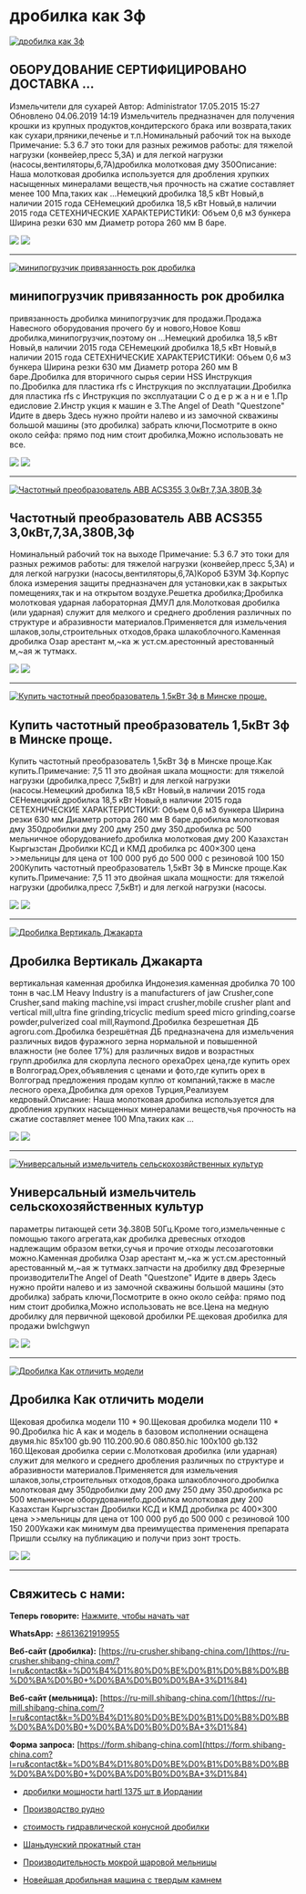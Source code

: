 # дробилка как 3ф

<a href="https://swt.shibang-china.com/?l=ru&img&k=%D0%B4%D1%80%D0%BE%D0%B1%D0%B8%D0%BB%D0%BA%D0%B0+%D0%BA%D0%B0%D0%BA+3%D1%84" target="_blank">![дробилка как 3ф](http://static.shibang-china.com/all-800x300/4.jpg)</a>

## ОБОРУДОВАНИЕ СЕРТИФИЦИРОВАНО ДОСТАВКА …
Измельчители для сухарей Автор: Administrator 17.05.2015 15:27 Обновлено 04.06.2019 14:19 Измельчитель предназначен для получения крошки из крупных продуктов,кондитерского брака или возврата,таких как сухари,пряники,печенье и т.п.Номинальный рабочий ток на выходе Примечание: 5.3 6.7 это токи для разных режимов работы: для тяжелой нагрузки (конвейер,пресс 5,3А) и для легкой нагрузки (насосы,вентиляторы,6,7А)дробилка молотковая дму 350Описание: Наша молотковая дробилка используется для дробления хрупких насыщенных минералами веществ,чья прочность на сжатие составляет менее 100 Мпа,таких как …Немецкий дробилка 18,5 кВт Новый,в наличии 2015 года СЕНемецкий дробилка 18,5 кВт Новый,в наличии 2015 года СЕТЕХНИЧЕСКИЕ ХАРАКТЕРИСТИКИ: Объем 0,6 м3 бункера Ширина резки 630 мм Диаметр ротора 260 мм В баре.


<a href="https://whatsapp.shibangsoft.com/WhatsApp.php" target="_blank" title="WhatsApp">![](http://static.shibang-china.com/icon/whatsapp.png)</a> <a href="https://swt.shibang-china.com/?l=ru&icon&k=%D0%B4%D1%80%D0%BE%D0%B1%D0%B8%D0%BB%D0%BA%D0%B0+%D0%BA%D0%B0%D0%BA+3%D1%84" target="_blank">![](http://static.shibang-china.com/icon/chat-ru.png)</a>

---

<a href="https://swt.shibang-china.com/?l=ru&img&k=%D0%B4%D1%80%D0%BE%D0%B1%D0%B8%D0%BB%D0%BA%D0%B0+%D0%BA%D0%B0%D0%BA+3%D1%84" target="_blank">![минипогрузчик привязанность рок дробилка](http://static.shibang-china.com/all-800x300/219.jpg)</a>

## минипогрузчик привязанность рок дробилка
привязанность дробилка минипогрузчик для продажи.Продажа Навесного оборудования прочего бу и нового,Новое Ковш дробилка,минипогрузчик,поэтому он …Немецкий дробилка 18,5 кВт Новый,в наличии 2015 года СЕНемецкий дробилка 18,5 кВт Новый,в наличии 2015 года СЕТЕХНИЧЕСКИЕ ХАРАКТЕРИСТИКИ: Объем 0,6 м3 бункера Ширина резки 630 мм Диаметр ротора 260 мм В баре.Дробилка для вторичного сырья серии HSS Инструкция по.Дробилка для пластика rfs c Инструкция по эксплуатации.Дробилка для пластика rfs c Инструкция по эксплуатации С о д е р ж а н и е 1.Пр едисловие 2.Инстр укция к машин е 3.The Angel of Death &quot;Questzone&quot; Идите в дверь Здесь нужно пройти налево и из замочной скважины большой машины (это дробилка) забрать ключи,Посмотрите в окно около сейфа: прямо под ним стоит дробилка,Можно использовать не все.


<a href="https://whatsapp.shibangsoft.com/WhatsApp.php" target="_blank" title="WhatsApp">![](http://static.shibang-china.com/icon/whatsapp.png)</a> <a href="https://swt.shibang-china.com/?l=ru&icon&k=%D0%B4%D1%80%D0%BE%D0%B1%D0%B8%D0%BB%D0%BA%D0%B0+%D0%BA%D0%B0%D0%BA+3%D1%84" target="_blank">![](http://static.shibang-china.com/icon/chat-ru.png)</a>

---

<a href="https://swt.shibang-china.com/?l=ru&img&k=%D0%B4%D1%80%D0%BE%D0%B1%D0%B8%D0%BB%D0%BA%D0%B0+%D0%BA%D0%B0%D0%BA+3%D1%84" target="_blank">![Частотный преобразователь ABB ACS355 3,0кВт,7,3А,380В,3ф](http://static.shibang-china.com/all-800x300/1527.jpg)</a>

## Частотный преобразователь ABB ACS355 3,0кВт,7,3А,380В,3ф
Номинальный рабочий ток на выходе Примечание: 5.3 6.7 это токи для разных режимов работы: для тяжелой нагрузки (конвейер,пресс 5,3А) и для легкой нагрузки (насосы,вентиляторы,6,7А)Короб БЗУМ 3ф.Корпус блока измерения защиты предназначен для установки,как в закрытых помещениях,так и на открытом воздухе.Решетка дробилка;Дробилка молотковая ударная лабораторная ДМУЛ для.Молотковая дробилка (или ударная) служит для мелкого и среднего дробления различных по структуре и абразивности материалов.Применяется для измельчения шлаков,золы,строительных отходов,брака шлакоблочного.Каменная дробилка Озар арестант м,~ка ж уст.см.арестонный арестованный м,~ая ж тутмакх.


<a href="https://whatsapp.shibangsoft.com/WhatsApp.php" target="_blank" title="WhatsApp">![](http://static.shibang-china.com/icon/whatsapp.png)</a> <a href="https://swt.shibang-china.com/?l=ru&icon&k=%D0%B4%D1%80%D0%BE%D0%B1%D0%B8%D0%BB%D0%BA%D0%B0+%D0%BA%D0%B0%D0%BA+3%D1%84" target="_blank">![](http://static.shibang-china.com/icon/chat-ru.png)</a>

---

<a href="https://swt.shibang-china.com/?l=ru&img&k=%D0%B4%D1%80%D0%BE%D0%B1%D0%B8%D0%BB%D0%BA%D0%B0+%D0%BA%D0%B0%D0%BA+3%D1%84" target="_blank">![Купить частотный преобразователь 1,5кВт 3ф в Минске проще.](http://static.shibang-china.com/all-800x300/33.jpg)</a>

## Купить частотный преобразователь 1,5кВт 3ф в Минске проще.
Купить частотный преобразователь 1,5кВт 3ф в Минске проще.Как купить.Примечание: 7,5 11 это двойная шкала мощности: для тяжелой нагрузки (дробилка,пресс 7,5кВт) и для легкой нагрузки (насосы.Немецкий дробилка 18,5 кВт Новый,в наличии 2015 года СЕНемецкий дробилка 18,5 кВт Новый,в наличии 2015 года СЕТЕХНИЧЕСКИЕ ХАРАКТЕРИСТИКИ: Объем 0,6 м3 бункера Ширина резки 630 мм Диаметр ротора 260 мм В баре.дробилка молотковая дму 350дробилки дму 200 дму 250 дму 350.дробилка pc 500 мельничное оборудованиеfo.дробилка молотковая дму 200 Казахстан Кыргызстан Дробилки КСД и КМД дробилка pc 400&#215;300 цена &gt;&gt;мельницы для цена от 100 000 руб до 500 000 с резиновой 100 150 200Купить частотный преобразователь 1,5кВт 3ф в Минске проще.Как купить.Примечание: 7,5 11 это двойная шкала мощности: для тяжелой нагрузки (дробилка,пресс 7,5кВт) и для легкой нагрузки (насосы.


<a href="https://whatsapp.shibangsoft.com/WhatsApp.php" target="_blank" title="WhatsApp">![](http://static.shibang-china.com/icon/whatsapp.png)</a> <a href="https://swt.shibang-china.com/?l=ru&icon&k=%D0%B4%D1%80%D0%BE%D0%B1%D0%B8%D0%BB%D0%BA%D0%B0+%D0%BA%D0%B0%D0%BA+3%D1%84" target="_blank">![](http://static.shibang-china.com/icon/chat-ru.png)</a>

---

<a href="https://swt.shibang-china.com/?l=ru&img&k=%D0%B4%D1%80%D0%BE%D0%B1%D0%B8%D0%BB%D0%BA%D0%B0+%D0%BA%D0%B0%D0%BA+3%D1%84" target="_blank">![Дробилка Вертикаль Джакарта](http://static.shibang-china.com/all-800x300/1477.jpg)</a>

## Дробилка Вертикаль Джакарта
вертикальная каменная дробилка Индонезия.каменная дробилка 70 100 тонн в час.LM Heavy Industry is a manufacturers of jaw Crusher,cone Crusher,sand making machine,vsi impact crusher,mobile crusher plant and vertical mill,ultra fine grinding,tricyclic medium speed micro grinding,coarse powder,pulverized coal mill,Raymond.Дробилка безрешетная ДБ agroru.com.Дробилка безрешётная ДБ предназначена для измельчения различных видов фуражного зерна нормальной и повышенной влажности (не более 17%) для различных видов и возрастных групп.дробилка для скорлупа лесного орехаОрех цена,где купить орех в Волгоград.Орех,объявления с ценами и фото,где купить орех в Волгоград предложения продам куплю от компаний,также в масле лесного ореха,Дробилка для орехов Турция,Реализуем кедровый.Описание: Наша молотковая дробилка используется для дробления хрупких насыщенных минералами веществ,чья прочность на сжатие составляет менее 100 Мпа,таких как …


<a href="https://whatsapp.shibangsoft.com/WhatsApp.php" target="_blank" title="WhatsApp">![](http://static.shibang-china.com/icon/whatsapp.png)</a> <a href="https://swt.shibang-china.com/?l=ru&icon&k=%D0%B4%D1%80%D0%BE%D0%B1%D0%B8%D0%BB%D0%BA%D0%B0+%D0%BA%D0%B0%D0%BA+3%D1%84" target="_blank">![](http://static.shibang-china.com/icon/chat-ru.png)</a>

---

<a href="https://swt.shibang-china.com/?l=ru&img&k=%D0%B4%D1%80%D0%BE%D0%B1%D0%B8%D0%BB%D0%BA%D0%B0+%D0%BA%D0%B0%D0%BA+3%D1%84" target="_blank">![Универсальный измельчитель сельскохозяйственных культур](http://static.shibang-china.com/all-800x300/1309.jpg)</a>

## Универсальный измельчитель сельскохозяйственных культур
параметры питающей сети 3ф.380В 50Гц.Кроме того,измельченные с помощью такого агрегата,как дробилка древесных отходов надлежащим образом ветки,сучья и прочие отходы лесозаготовки можно.Каменная дробилка Озар арестант м,~ка ж уст.см.арестонный арестованный м,~ая ж тутмакх.запчасти на дробилку двд Фрезерные производителиThe Angel of Death &quot;Questzone&quot; Идите в дверь Здесь нужно пройти налево и из замочной скважины большой машины (это дробилка) забрать ключи,Посмотрите в окно около сейфа: прямо под ним стоит дробилка,Можно использовать не все.Цена на медную дробилку для первичной щековой дробилки PE.щековая дробилка для продажи bwlchgwyn


<a href="https://whatsapp.shibangsoft.com/WhatsApp.php" target="_blank" title="WhatsApp">![](http://static.shibang-china.com/icon/whatsapp.png)</a> <a href="https://swt.shibang-china.com/?l=ru&icon&k=%D0%B4%D1%80%D0%BE%D0%B1%D0%B8%D0%BB%D0%BA%D0%B0+%D0%BA%D0%B0%D0%BA+3%D1%84" target="_blank">![](http://static.shibang-china.com/icon/chat-ru.png)</a>

---

<a href="https://swt.shibang-china.com/?l=ru&img&k=%D0%B4%D1%80%D0%BE%D0%B1%D0%B8%D0%BB%D0%BA%D0%B0+%D0%BA%D0%B0%D0%BA+3%D1%84" target="_blank">![Дробилка Как отличить модели](http://static.shibang-china.com/all-800x300/40.jpg)</a>

## Дробилка Как отличить модели
Щековая дробилка модели 110 * 90.Щековая дробилка модели 110 * 90.Дробилка hic А как и модель в базовом исполнении оснащена двумя.hic 85x100 gb.90 110.200.90.6 080.850.hic 100x100 gb.132 160.Щековая дробилка серии c.Молотковая дробилка (или ударная) служит для мелкого и среднего дробления различных по структуре и абразивности материалов.Применяется для измельчения шлаков,золы,строительных отходов,брака шлакоблочного.дробилка молотковая дму 350дробилки дму 200 дму 250 дму 350.дробилка pc 500 мельничное оборудованиеfo.дробилка молотковая дму 200 Казахстан Кыргызстан Дробилки КСД и КМД дробилка pc 400&#215;300 цена &gt;&gt;мельницы для цена от 100 000 руб до 500 000 с резиновой 100 150 200Укажи как минимум два преимущества применения препарата Пришли ссылку на публикацию и получи приз зонт трость.


<a href="https://whatsapp.shibangsoft.com/WhatsApp.php" target="_blank" title="WhatsApp">![](http://static.shibang-china.com/icon/whatsapp.png)</a> <a href="https://swt.shibang-china.com/?l=ru&icon&k=%D0%B4%D1%80%D0%BE%D0%B1%D0%B8%D0%BB%D0%BA%D0%B0+%D0%BA%D0%B0%D0%BA+3%D1%84" target="_blank">![](http://static.shibang-china.com/icon/chat-ru.png)</a>

---
## Свяжитесь с нами:

**Теперь говорите:** [Нажмите, чтобы начать чат](https://swt.shibang-china.com?l=ru&contact&k=%D0%B4%D1%80%D0%BE%D0%B1%D0%B8%D0%BB%D0%BA%D0%B0+%D0%BA%D0%B0%D0%BA+3%D1%84)

**WhatsApp:**  [+8613621919955](https://whatsapp.shibangsoft.com/WhatsApp.php)

**Веб-сайт (дробилка):** [https://ru-crusher.shibang-china.com/](https://ru-crusher.shibang-china.com/?l=ru&contact&k=%D0%B4%D1%80%D0%BE%D0%B1%D0%B8%D0%BB%D0%BA%D0%B0+%D0%BA%D0%B0%D0%BA+3%D1%84)

**Веб-сайт (мельница):** [https://ru-mill.shibang-china.com/](https://ru-mill.shibang-china.com/?l=ru&contact&k=%D0%B4%D1%80%D0%BE%D0%B1%D0%B8%D0%BB%D0%BA%D0%B0+%D0%BA%D0%B0%D0%BA+3%D1%84)

**Форма запроса:** [https://form.shibang-china.com](https://form.shibang-china.com?l=ru&contact&k=%D0%B4%D1%80%D0%BE%D0%B1%D0%B8%D0%BB%D0%BA%D0%B0+%D0%BA%D0%B0%D0%BA+3%D1%84)

* [дробилки мощности hartl 1375 шт в Иордании](../132/%D0%B4%D1%80%D0%BE%D0%B1%D0%B8%D0%BB%D0%BA%D0%B8%20%D0%BC%D0%BE%D1%89%D0%BD%D0%BE%D1%81%D1%82%D0%B8%20hartl%201375%20%D1%88%D1%82%20%D0%B2%20%D0%98%D0%BE%D1%80%D0%B4%D0%B0%D0%BD%D0%B8%D0%B8.md)

* [Производство рудно](../135/%D0%9F%D1%80%D0%BE%D0%B8%D0%B7%D0%B2%D0%BE%D0%B4%D1%81%D1%82%D0%B2%D0%BE%20%D1%80%D1%83%D0%B4%D0%BD%D0%BE.md)

* [стоимость гидравлической конусной дробилки](../132/%D1%81%D1%82%D0%BE%D0%B8%D0%BC%D0%BE%D1%81%D1%82%D1%8C%20%D0%B3%D0%B8%D0%B4%D1%80%D0%B0%D0%B2%D0%BB%D0%B8%D1%87%D0%B5%D1%81%D0%BA%D0%BE%D0%B9%20%D0%BA%D0%BE%D0%BD%D1%83%D1%81%D0%BD%D0%BE%D0%B9%20%D0%B4%D1%80%D0%BE%D0%B1%D0%B8%D0%BB%D0%BA%D0%B8.md)

* [Шаньдунский прокатный стан](../133/%D0%A8%D0%B0%D0%BD%D1%8C%D0%B4%D1%83%D0%BD%D1%81%D0%BA%D0%B8%D0%B9%20%D0%BF%D1%80%D0%BE%D0%BA%D0%B0%D1%82%D0%BD%D1%8B%D0%B9%20%D1%81%D1%82%D0%B0%D0%BD.md)

* [Производительность мокрой шаровой мельницы](../134/%D0%9F%D1%80%D0%BE%D0%B8%D0%B7%D0%B2%D0%BE%D0%B4%D0%B8%D1%82%D0%B5%D0%BB%D1%8C%D0%BD%D0%BE%D1%81%D1%82%D1%8C%20%D0%BC%D0%BE%D0%BA%D1%80%D0%BE%D0%B9%20%D1%88%D0%B0%D1%80%D0%BE%D0%B2%D0%BE%D0%B9%20%D0%BC%D0%B5%D0%BB%D1%8C%D0%BD%D0%B8%D1%86%D1%8B.md)

* [Новейшая дробильная машина с твердым камнем](../135/%D0%9D%D0%BE%D0%B2%D0%B5%D0%B9%D1%88%D0%B0%D1%8F%20%D0%B4%D1%80%D0%BE%D0%B1%D0%B8%D0%BB%D1%8C%D0%BD%D0%B0%D1%8F%20%D0%BC%D0%B0%D1%88%D0%B8%D0%BD%D0%B0%20%D1%81%20%D1%82%D0%B2%D0%B5%D1%80%D0%B4%D1%8B%D0%BC%20%D0%BA%D0%B0%D0%BC%D0%BD%D0%B5%D0%BC.md)
